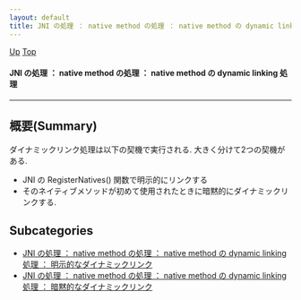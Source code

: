 ```yaml
---
layout: default
title: JNI の処理 ： native method の処理 ： native method の dynamic linking 処理  
---
```

[Up](noNisy_uNv.html) [Top](../index.html)

#### JNI の処理 ： native method の処理 ： native method の dynamic linking 処理  

--- 
## 概要(Summary)
ダイナミックリンク処理は以下の契機で実行される.
大きく分けて2つの契機がある.

  * JNI の RegisterNatives() 関数で明示的にリンクする
  * そのネイティブメソッドが初めて使用されたときに暗黙的にダイナミックリンクする.



## Subcategories
* [JNI の処理 ： native method の処理 ： native method の dynamic linking 処理 ： 明示的なダイナミックリンク](noEKh8Uai4.html)
* [JNI の処理 ： native method の処理 ： native method の dynamic linking 処理 ： 暗黙的なダイナミックリンク  ](no3059err.html)



